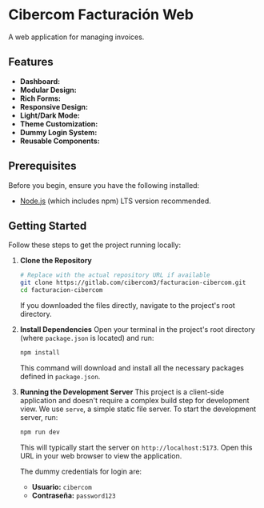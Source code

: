 # Cibercom Facturación Web

A web application for managing invoices.

## Features

*   **Dashboard:**
*   **Modular Design:**
*   **Rich Forms:**
*   **Responsive Design:**
*   **Light/Dark Mode:**
*   **Theme Customization:**
*   **Dummy Login System:**
*   **Reusable Components:**

## Prerequisites

Before you begin, ensure you have the following installed:
*   [Node.js](https://nodejs.org/) (which includes npm) LTS version recommended.

## Getting Started

Follow these steps to get the project running locally:

1.  **Clone the Repository**
    ```bash
    # Replace with the actual repository URL if available
    git clone https://gitlab.com/cibercom3/facturacion-cibercom.git
    cd facturacion-cibercom
    ```
    If you downloaded the files directly, navigate to the project's root directory.

2.  **Install Dependencies**
    Open your terminal in the project's root directory (where `package.json` is located) and run:
    ```bash
    npm install
    ```
    This command will download and install all the necessary packages defined in `package.json`.

3.  **Running the Development Server**
    This project is a client-side application and doesn't require a complex build step for development view. We use `serve`, a simple static file server.
    To start the development server, run:
    ```bash
    npm run dev
    ```
    This will typically start the server on `http://localhost:5173`. Open this URL in your web browser to view the application.

    The dummy credentials for login are:
    *   **Usuario:** `cibercom`
    *   **Contraseña:** `password123`

